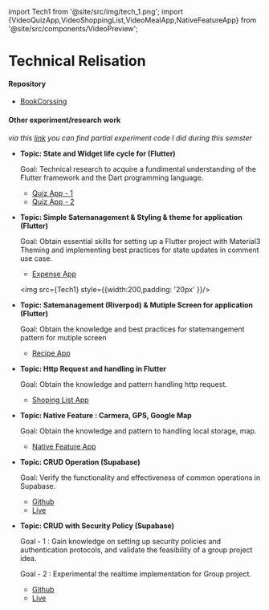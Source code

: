 import Tech1 from '@site/src/img/tech_1.png';
import {VideoQuizApp,VideoShoppingList,VideoMealApp,NativeFeatureApp} from '@site/src/components/VideoPreview';

# Technical Relisation

#### Repository

- [<u>BookCorssing</u>](https://github.com/zyhzsh/BikeCorssing)

#### Other experiment/research work

_via this [<u>link</u>](https://github.com/zyhzsh/s7-workshop-pototypes) you can find partial experiment code I did during this semster_

- **Topic: State and Widget life cycle for (Flutter)**

  Goal: Technical research to acquire a fundimental understanding of the Flutter framework and the Dart programming language.

  - [<u>Quiz App - 1</u>](https://github.com/zyhzsh/s7-workshop-pototypes/tree/main/flutter-basic/flutter_demo_one)
  - [<u>Quiz App - 2</u>](https://github.com/zyhzsh/s7-workshop-pototypes/tree/main/flutter-basic/quiz_demo_app)

  <VideoQuizApp />

- **Topic: Simple Satemanagement & Styling & theme for application (Flutter)**

  Goal: Obtain essential skills for setting up a Flutter project with Material3 Theming and implementing best practices for state updates in comment use case.

  - [<u>Expense App </u>](https://github.com/zyhzsh/s7-workshop-pototypes/tree/main/flutter_interactivity_theming)

  <img src={Tech1} style={{width:200,padding: '20px' }}/>

- **Topic: Satemanagement (Riverpod) & Mutiple Screen for application (Flutter)**

  Goal: Obtain the knowledge and best practices for statemangement pattern for mutiple screen

  - [<u>Recipe App</u>](https://github.com/zyhzsh/s7-workshop-pototypes/tree/main/flutter-basic/muti-screen-app-navigating)

<VideoMealApp/>

- **Topic: Http Request and handling in Flutter**

  Goal: Obtain the knowledge and pattern handling http request.

  - [<u>Shoping List App</u>](https://github.com/zyhzsh/s7-workshop-pototypes/tree/main/flutter-basic/shoppinglist)

<VideoShoppingList/>

- **Topic: Native Feature : Carmera, GPS, Google Map**

  Goal: Obtain the knowledge and pattern to handling local storage, map.

  - [<u>Native Feature App</u>](https://github.com/zyhzsh/s7-workshop-pototypes/tree/main/flutter-basic/native-device-feature)

<NativeFeatureApp/>

- **Topic: CRUD Operation (Supabase)**

  Goal: Verify the functionality and effectiveness of common operations in Supabase.

  - [<u>Github</u>](https://github.com/zyhzsh/s7-workshop-pototypes/tree/main/supabase-example-2)
  - [<u>Live</u>](https://s7-workshop-pototypes.vercel.app/)

- **Topic: CRUD with Security Policy (Supabase)**

  Goal - 1 : Gain knowledge on setting up security policies and authentication protocols, and validate the feasibility of a group project idea.

  Goal - 2 : Experimental the realtime implementation for Group project.

  - [<u>Github</u>](https://github.com/zyhzsh/s7-workshop-pototypes/tree/main/climbtrain-pototype-app)
  - [<u>Live</u>](https://s7-climbtrain-pototypes.vercel.app/)
